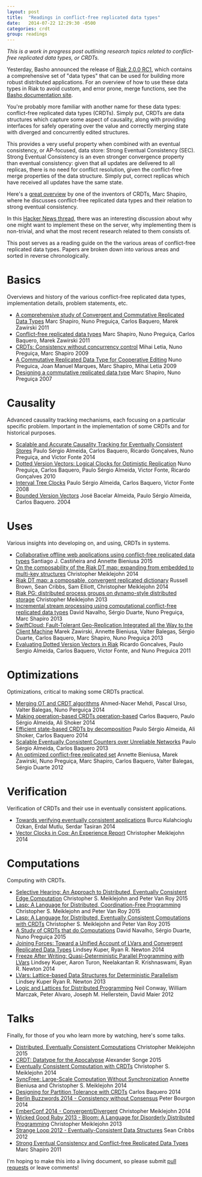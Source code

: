 ```yaml
---
layout: post
title:  "Readings in conflict-free replicated data types"
date:   2014-07-22 12:29:30 -0500
categories: crdt
group: readings
---
```


_This is a work in progress post outlining research topics related to
conflict-free replicated data types, or CRDTs._

Yesterday, Basho announced the release of [Riak 2.0.0 RC1][RC1], which
contains a comprehensive set of "data types" that can be used for
building more robust distributed applications.  For an overview of how
to use these data types in Riak to avoid custom, and error prone, merge
functions, see the [Basho documentation site][docs].

You're probably more familiar with another name for these data types:
conflict-free replicated data types (CRDTs).  Simply put, CRDTs are data
structures which capture some aspect of causality, along with providing
interfaces for safely operating over the value and correctly merging
state with diverged and concurrently edited structures.

This provides a very useful property when combined with an eventual
consistency, or AP-focused, data store: Strong Eventual Consistency
(SEC).  Strong Eventual Consistency is an even stronger convergence
property than eventual consistency: given that all updates are delivered
to all replicas, there is no need for conflict resolution, given the
conflict-free merge properties of the data structure.  Simply put,
correct replicas which have received all updates have the same state.

Here's a [great overview][overview] by one of the inventors of CRDTs,
Marc Shapiro, where he discusses conflict-free replicated data types and
their relation to strong eventual consistency.

In this [Hacker News thread][hn], there was an interesting discussion
about why one might want to implement these on the server, why
implementing them is non-trivial, and what the most recent research
related to them consists of.

This post serves as a reading guide on the the various areas of
conflict-free replicated data types.  Papers are broken down into various
areas and sorted in reverse chronologically.

# Basics

Overviews and history of the various conflict-free replicated data
types, implementation details, problem statements, etc.

* [A comprehensive study of Convergent and Commutative Replicated Data Types](http://hal.inria.fr/inria-00555588)
  <span class="author">Marc Shapiro, Nuno Preguiça, Carlos Baquero, Marek Zawirski</span>
  <span class="date">2011</span>
* [Conflict-free replicated data types](http://dl.acm.org/citation.cfm?id=2050642)
  <span class="author">Marc Shapiro, Nuno Preguiça, Carlos Baquero, Marek Zawirski</span>
  <span class="date">2011</span>
* [CRDTs: Consistency without concurrency control](http://arxiv.org/abs/0907.0929)
  <span class="author">Mihai Letia, Nuno Preguiça, Marc Shapiro</span>
  <span class="date">2009</span>
* [A Commutative Replicated Data Type for Cooperative Editing](http://dl.acm.org/citation.cfm?id=1584339.1584604)
  <span class="author">Nuno Preguica, Joan Manuel Marques, Marc Shapiro, Mihai Letia</span>
  <span class="date">2009</span>
* [Designing a commutative replicated data type](http://arxiv.org/abs/0710.1784)
  <span class="author">Marc Shapiro, Nuno Preguiça</span>
  <span class="date">2007</span>

# Causality

Advanced causality tracking mechanisms, each focusing on a particular
specific problem.  Important in the implementation of some CRDTs and for
historical purposes.

* [Scalable and Accurate Causality Tracking for Eventually Consistent Stores](http://haslab.uminho.pt/tome/files/dvvset-dais.pdf)
  <span class="author">Paulo Sérgio Almeida, Carlos Baquero, Ricardo Gonçalves, Nuno Preguiça, and Victor Fonte</span>
  <span class="date">2014</span>
* [Dotted Version Vectors: Logical Clocks for Optimistic Replication](http://arxiv.org/abs/1011.5808)
  <span class="author">Nuno Preguiça, Carlos Baquero, Paulo Sérgio Almeida, Victor Fonte, Ricardo Gonçalves</span>
  <span class="date">2010</span>
* [Interval Tree Clocks](http://dl.acm.org/citation.cfm?id=1496330)
  <span class="author">Paulo Sérgio Almeida, Carlos Baquero, Victor Fonte</span>
  <span class="date">2008</span>
* [Bounded Version Vectors](http://gsd.di.uminho.pt/publications/gsd-2004-03)
  <span class="author">José Bacelar Almeida, Paulo Sérgio Almeida, Carlos Baquero.</span>
  <span class="date">2004</span>

# Uses

Various insights into developing on, and using, CRDTs in systems.

* [Collaborative offline web applications using conflict-free replicated data types](http://dl.acm.org/citation.cfm?id=2745952)
  <span class="author">Santiago J. Castiñeira and Annette Bieniusa</span>
  <span class="date">2015</span>
* [On the composability of the Riak DT map: expanding from embedded to multi-key structures](http://dl.acm.org/citation.cfm?doid=2596631.2596635)
  <span class="author">Christopher Meiklejohn</span>
  <span class="date">2014</span>
* [Riak DT map: a composable, convergent replicated dictionary](http://dl.acm.org/citation.cfm?id=2596633)
  <span class="author">Russell Brown, Sean Cribbs, Sam Elliott, Christopher Meiklejohn</span>
  <span class="date">2014</span>
* [Riak PG: distributed process groups on dynamo-style distributed storage](http://dl.acm.org/citation.cfm?id=2505305.2505309&coll=DL&dl=GUIDE)
  <span class="author">Christopher Meiklejohn</span>
  <span class="date">2013</span>
* [Incremental stream processing using computational conflict-free replicated data types](http://dl.acm.org/citation.cfm?id=2460762)
  <span class="author">David Navalho, Sérgio Duarte, Nuno Preguiça, Marc Shapiro</span>
  <span class="date">2013</span>
* [SwiftCloud: Fault-Tolerant Geo-Replication Integrated all the Way to the Client Machine](http://arxiv.org/abs/1310.3107)
  <span class="author">Marek Zawirski, Annette Bieniusa, Valter Balegas, Sérgio Duarte, Carlos Baquero, Marc Shapiro, Nuno Preguiça</span>
  <span class="date">2013</span>
* [Evaluating Dotted Version Vectors in Riak](http://asc.di.fct.unl.pt/~nmp/pubs/inforum-2011-2.pdf)
  <span class="author">Ricardo Goncalves, Paulo Sergio Almeida, Carlos Baquero, Victor Fonte, and Nuno Preguica</span>
  <span class="date">2011</span>

# Optimizations

Optimizations, critical to making some CRDTs practical.

* [Merging OT and CRDT algorithms](http://dl.acm.org/citation.cfm?id=2596636&CFID=513905613&CFTOKEN=18423880)
  <span class="author">Ahmed-Nacer Mehdi, Pascal Urso, Valter Balegas, Nuno Perguiça</span>
  <span class="date">2014</span>
* [Making operation-based CRDTs operation-based](http://dl.acm.org/citation.cfm?id=2596632&CFID=513905613&CFTOKEN=18423880)
  <span class="author">Carlos Baquero, Paulo Sérgio Almeida, Ali Shoker</span>
  <span class="date">2014</span>
* [Efficient state-based CRDTs by decomposition](http://dl.acm.org/citation.cfm?id=2596634)
  <span class="author">Paulo Sérgio Almeida, Ali Shoker, Carlos Baquero</span>
  <span class="date">2014</span>
* [Scalable Eventually Consistent Counters over Unreliable Networks](http://arxiv.org/abs/1307.3207)
  <span class="author">Paulo Sérgio Almeida, Carlos Baquero</span>
  <span class="date">2013</span>
* [An optimized conflict-free replicated set](http://arxiv.org/abs/1210.3368)
  <span class="author">Annette Bieniusa, Marek Zawirski, Nuno Preguiça, Marc Shapiro, Carlos Baquero, Valter Balegas, Sérgio Duarte</span>
  <span class="date">2012</span>

# Verification

Verification of CRDTs and their use in eventually consistent
applications.

* [Towards verifying eventually consistent applications](http://dl.acm.org/citation.cfm?id=2596638&CFID=513905613&CFTOKEN=18423880)
  <span class="author">Burcu Kulahcioglu Ozkan, Erdal Mutlu, Serdar Tasiran</span>
  <span class="date">2014</span>
* [Vector Clocks in Coq: An Experience Report](http://arxiv.org/abs/1406.4291)
  <span class="author">Christopher Meiklejohn</span>
  <span class="date">2014</span>

# Computations

Computing with CRDTs.

* [Selective Hearing: An Approach to Distributed, Eventually Consistent Edge Computation](http://christophermeiklejohn.com/publications/wpsds-2015-preprint.pdf)
  <span class="author">Christopher S. Meiklejohn and Peter Van Roy</span>
  <span class="date">2015</span>
* [Lasp: A Language for Distributed, Coordination-Free Programming](http://dl.acm.org/citation.cfm?id=2790525)
  <span class="author">Christopher S. Meiklejohn and Peter Van Roy</span>
  <span class="date">2015</span>
* [Lasp: A Language for Distributed, Eventually Consistent Computations with CRDTs](http://dl.acm.org/citation.cfm?id=2745954)
  <span class="author">Christopher S. Meiklejohn and Peter Van Roy</span>
  <span class="date">2015</span>
* [A Study of CRDTs that do Computations](http://dl.acm.org/citation.cfm?id=2745948)
  <span class="author">David Navalho, Sérgio Duarte, Nuno Preguiça</span>
  <span class="date">2015</span>
* [Joining Forces: Toward a Unified Account of LVars and Convergent Replicated Data Types](https://www.cs.indiana.edu/~lkuper/papers/joining-wodet14.pdf)
  <span class="author">Lindsey Kuper, Ryan R. Newton</span>
  <span class="date">2014</span>
* [Freeze After Writing: Quasi-Deterministic Parallel Programming with LVars](http://www.cs.indiana.edu/~lkuper/papers/lvish-popl14.pdf)
  <span class="author">Lindsey Kuper, Aaron Turon, Neelakantan R. Krishnaswami, Ryan R. Newton</span>
  <span class="date">2014</span>
* [LVars: Lattice-based Data Structures for Deterministic Parallelism](http://www.cs.indiana.edu/~lkuper/papers/lvars-fhpc13.pdf)
  <span class="author">Lindsey Kuper Ryan R. Newton</span>
  <span class="date">2013</span>
* [Logic and Lattices for Distributed Programming](http://www.eecs.berkeley.edu/Pubs/TechRpts/2012/EECS-2012-167.pdf)
  <span class="author">Neil Conway, William Marczak, Peter Alvaro, Joseph M. Hellerstein, David Maier</span>
  <span class="date">2012</span>

# Talks

Finally, for those of you who learn more by watching, here's some talks.

* [Distributed, Eventually Consistent Computations](https://www.youtube.com/watch?v=lsKaNDj4TrE)
  <span class="author">Christopher Meiklejohn</span>
  <span class="date">2015</span>
* [CRDT: Datatype for the Apocalypse](http://confreaks.tv/videos/elixirconf2015-crdt-datatype-for-the-apocalypse)
  <span class="author">Alexander Songe</span>
  <span class="date">2015</span>
* [Eventually Consistent Computation with CRDTs](https://www.youtube.com/watch?v=8_z9-iRiSZw)
  <span class="author">Christopher S. Meiklejohn</span>
  <span class="date">2014</span>
* [SyncFree: Large-Scale Computation Without Synchronization](https://www.youtube.com/watch?v=1KP_pxFhlVU)
  <span class="author">Annette Bieniusa and Christopher S. Meiklejohn</span>
  <span class="date">2014</span>
* [Designing for Partition Tolerance with CRDTs](https://www.youtube.com/watch?v=y_ewFP-lgyM)
  <span class="author">Carlos Baquero</span>
  <span class="date">2014</span>
* [Berlin Buzzwords 2014 - Consistency without Consensus](https://www.youtube.com/watch?v=U6xLcIf1Qlw)
  <span class="author">Peter Bourgon</span>
  <span class="date">2014</span>
* [EmberConf 2014 - Convergent/Divergent](https://www.youtube.com/watch?v=qyVNG7fnubQ)
  <span class="author">Christopher Meiklejohn</span>
  <span class="date">2014</span>
* [Wicked Good Ruby 2013 - Bloom: A Language for Disorderly Distributed Programming](https://www.youtube.com/watch?v=66bU45vVF00)
  <span class="author">Christopher Meiklejohn</span>
  <span class="date">2013</span>
* [Strange Loop 2012 - Eventually-Consistent Data Structures](http://www.infoq.com/presentations/CRDT)
  <span class="author">Sean Cribbs</span>
  <span class="date">2012</span>
* [Strong Eventual Consistency and Conflict-free Replicated Data Types](http://research.microsoft.com/apps/video/default.aspx?id=153540&r=1)
  <span class="author">Marc Shapiro</span>
  <span class="date">2011</span>

I'm hoping to make this into a living document, so please submit [pull
requests][pull] or leave comments!

[pull]: https://github.com/cmeiklejohn/cmeiklejohn.github.io
[hn]: https://news.ycombinator.com/item?id=8066168
[RC1]: http://lists.basho.com/pipermail/riak-users_lists.basho.com/2014-July/015556.html
[overview]: http://research.microsoft.com/apps/video/default.aspx?id=153540&r=1
[docs]: http://docs.basho.com/riak/2.0.0/theory/concepts/crdts/
